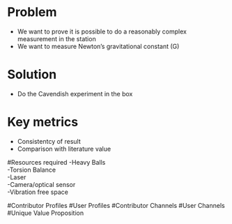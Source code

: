 # Problem
- We want to prove it is possible to do a reasonably complex measurement in the station  
- We want to measure Newton’s gravitational constant (G)  

# Solution
- Do the Cavendish experiment in the box

# Key metrics
- Consistentcy of result
- Comparison with literature value

#Resources required
-Heavy Balls  
-Torsion Balance  
-Laser  
-Camera/optical sensor  
-Vibration free space  

#Contributor Profiles
#User Profiles
#Contributor Channels
#User Channels
#Unique Value Proposition